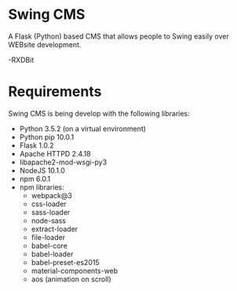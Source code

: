 # Swing CMS
A Flask (Python) based CMS that allows people to Swing easily over WEBsite development.

-RXDBit

# Requirements

Swing CMS is being develop with the following libraries:
- Python 3.5.2 (on a virtual environment)
- Python pip 10.0.1
- Flask 1.0.2
- Apache HTTPD 2.4.18
- libapache2-mod-wsgi-py3
- NodeJS 10.1.0
- npm 6.0.1
- npm libraries:
    - webpack@3 
    - css-loader
    - sass-loader
    - node-sass
    - extract-loader
    - file-loader
    - babel-core 
    - babel-loader
    - babel-preset-es2015
    - material-components-web
    - aos (animation on scroll)
